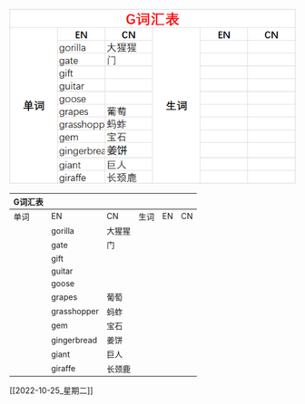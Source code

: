 
![](https://raw.githubusercontent.com/DustOfStars/ObsPicGo/master/Gavin_Obs/20221025125836.png)


| G词汇表 |             |     |    |    |    |
|------|-------------|-----|----|----|----|
| 单词   | EN          | CN  | 生词 | EN | CN |
|      | gorilla     | 大猩猩 |    |    |    |
|      | gate        | 门   |    |    |    |
|      | gift        |     |    |    |    |
|      | guitar      |     |    |    |    |
|      | goose       |     |    |    |    |
|      | grapes      | 葡萄  |    |    |    |
|      | grasshopper | 蚂蚱  |    |    |    |
|      | gem         | 宝石  |    |    |    |
|      | gingerbread | 姜饼  |    |    |    |
|      | giant       | 巨人  |    |    |    |
|      | giraffe     | 长颈鹿 |


[[2022-10-25_星期二]]

